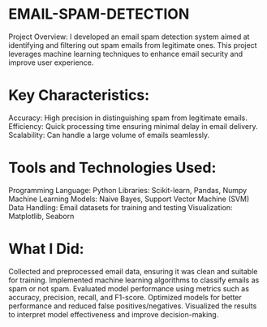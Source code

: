 # EMAIL-SPAM-DETECTION

Project Overview:
I developed an email spam detection system aimed at identifying and filtering out spam emails from legitimate ones. This project leverages machine learning techniques to enhance email security and improve user experience.

# Key Characteristics:

Accuracy: High precision in distinguishing spam from legitimate emails.<br>
Efficiency: Quick processing time ensuring minimal delay in email delivery.
Scalability: Can handle a large volume of emails seamlessly.

# Tools and Technologies Used:

Programming Language: Python
Libraries: Scikit-learn, Pandas, Numpy
Machine Learning Models: Naive Bayes, Support Vector Machine (SVM)
Data Handling: Email datasets for training and testing
Visualization: Matplotlib, Seaborn

# What I Did:

Collected and preprocessed email data, ensuring it was clean and suitable for training.
Implemented machine learning algorithms to classify emails as spam or not spam.
Evaluated model performance using metrics such as accuracy, precision, recall, and F1-score.
Optimized models for better performance and reduced false positives/negatives.
Visualized the results to interpret model effectiveness and improve decision-making.
